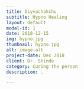 ```yaml
---
title: Diyvachakshu
subtitle: Hypno Healing
layout: default
modal-id: 1
date: 2018-12-15
img: hypno.jpg
thumbnail: hypno.jpg
alt: image-alt
project-date: Dec 2018
client: Dr. Shinde
category: Curing the person
description: .

---
```

